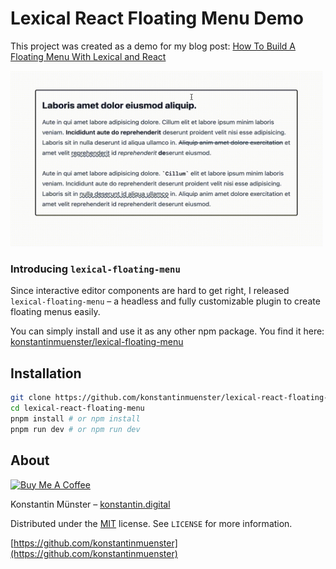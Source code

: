 # Lexical React Floating Menu Demo

This project was created as a demo for my blog post: [How To Build A Floating Menu With Lexical and React](https://konstantin.digital/blog/how-to-build-a-floating-menu-with-lexical-react)

<img src="screenshot.gif" alt="Floating Menu built for Lexical" width="500" />

### Introducing `lexical-floating-menu`

Since interactive editor components are hard to get right, I released `lexical-floating-menu` – a headless and fully customizable plugin to create floating menus easily.

You can simply install and use it as any other npm package. You find it here: [konstantinmuenster/lexical-floating-menu](https://github.com/konstantinmuenster/lexical-floating-menu)

## Installation

```sh
git clone https://github.com/konstantinmuenster/lexical-react-floating-menu.git
cd lexical-react-floating-menu
pnpm install # or npm install
pnpm run dev # or npm run dev
```

## About

<a href="https://www.buymeacoffee.com/kmuenster" target="_blank"><img src="https://cdn.buymeacoffee.com/buttons/default-orange.png" alt="Buy Me A Coffee" height="41" width="174"></a>

Konstantin Münster – [konstantin.digital](https://konstantin.digital)

Distributed under the [MIT](http://showalicense.com/?fullname=Konstantin+M%C3%BCnster&year=2019#license-mit) license.
See `LICENSE` for more information.

[https://github.com/konstantinmuenster](https://github.com/konstantinmuenster)

